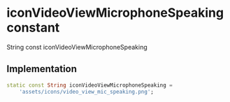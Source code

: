 


# iconVideoViewMicrophoneSpeaking constant







String const iconVideoViewMicrophoneSpeaking
  







## Implementation

```dart
static const String iconVideoViewMicrophoneSpeaking =
    'assets/icons/video_view_mic_speaking.png';
```







